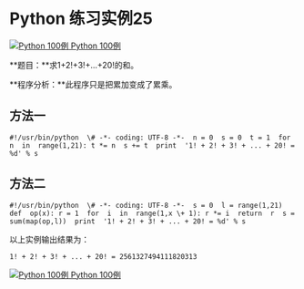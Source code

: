 Python 练习实例25
=============

 [![Python 100例](../images/up.gif) Python 100例](python-100-examples.html)

**题目：**求1+2!+3!+...+20!的和。

**程序分析：**此程序只是把累加变成了累乘。

方法一
---
```
#!/usr/bin/python  \# -*- coding: UTF-8 -*-  n = 0  s = 0  t = 1  for  n  in  range(1,21): t *= n  s += t  print  '1! + 2! + 3! + ... + 20! = %d' % s
```
方法二
---
```
#!/usr/bin/python  \# -*- coding: UTF-8 -*-  s = 0  l = range(1,21)  def  op(x): r = 1  for  i  in  range(1,x \+ 1): r *= i  return  r  s = sum(map(op,l))  print  '1! + 2! + 3! + ... + 20! = %d' % s
```
以上实例输出结果为：
```
1! + 2! + 3! + ... + 20! = 2561327494111820313
```
 [![Python 100例](../images/up.gif) Python 100例](python-100-examples.html)